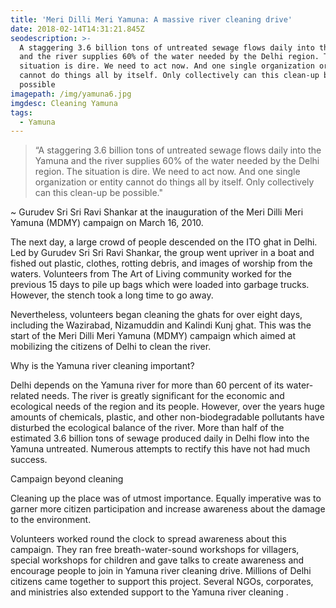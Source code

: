 ```yaml
---
title: 'Meri Dilli Meri Yamuna: A massive river cleaning drive'
date: 2018-02-14T14:31:21.845Z
seodescription: >-
  A staggering 3.6 billion tons of untreated sewage flows daily into the Yamuna
  and the river supplies 60% of the water needed by the Delhi region. The
  situation is dire. We need to act now. And one single organization or entity
  cannot do things all by itself. Only collectively can this clean-up be
  possible
imagepath: /img/yamuna6.jpg
imgdesc: Cleaning Yamuna
tags:
  - Yamuna
---
```

> “A staggering 3.6 billion tons of untreated sewage flows daily into the Yamuna and the river supplies 60% of the water needed by the Delhi region. The situation is dire. We need to act now. And one single organization or entity cannot do things all by itself.  Only collectively can this clean-up be possible."

~ Gurudev Sri Sri Ravi Shankar at the inauguration of the Meri Dilli Meri Yamuna (MDMY) campaign on March 16, 2010.

The next day, a large crowd of people descended on the ITO ghat in Delhi. Led by Gurudev Sri Sri Ravi Shankar, the group went upriver in a boat and fished out plastic, clothes, rotting debris, and images of worship from the waters. Volunteers from The Art of Living community worked for the previous 15 days to pile up bags which were loaded into garbage trucks. However, the stench took a long time to go away.  



Nevertheless, volunteers began cleaning the ghats for over eight days, including the Wazirabad, Nizamuddin and Kalindi Kunj ghat. This was the start of the Meri Dilli Meri Yamuna (MDMY) campaign which aimed at mobilizing the citizens of Delhi to clean the river.



Why is the Yamuna river cleaning important?  

Delhi depends on the Yamuna river for more than 60 percent of its water-related needs. The river is greatly significant for the economic and ecological needs of the region and its people. However, over the years huge amounts of chemicals, plastic, and other non-biodegradable pollutants have disturbed the ecological balance of the river. More than half of the estimated 3.6 billion tons of sewage produced daily in Delhi flow into the Yamuna untreated. Numerous attempts to rectify this have not had much success.



Campaign beyond cleaning

Cleaning up the place was of utmost importance. Equally imperative was to garner more citizen participation and increase awareness about the damage to the environment.



Volunteers worked round the clock to spread awareness about this campaign. They ran free breath-water-sound workshops for villagers, special workshops for children and gave talks to create awareness and encourage people to join in Yamuna river cleaning drive. Millions of Delhi citizens came together to support this project. Several NGOs, corporates, and ministries also extended support to the Yamuna river cleaning .
